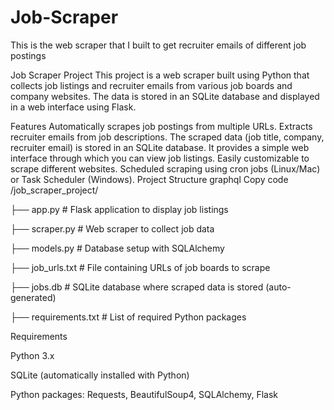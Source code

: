 # Job-Scraper
This is the web scraper that I built to get recruiter emails of different job postings


Job Scraper Project
This project is a web scraper built using Python that collects job listings and recruiter emails from various job boards and company websites. The data is stored in an SQLite database and displayed in a web interface using Flask.

Features
Automatically scrapes job postings from multiple URLs.
Extracts recruiter emails from job descriptions.
The scraped data (job title, company, recruiter email) is stored in an SQLite database.
It provides a simple web interface through which you can view job listings.
Easily customizable to scrape different websites.
Scheduled scraping using cron jobs (Linux/Mac) or Task Scheduler (Windows).
Project Structure
graphql
Copy code
/job_scraper_project/

├── app.py                 # Flask application to display job listings

├── scraper.py             # Web scraper to collect job data

├── models.py              # Database setup with SQLAlchemy

├── job_urls.txt           # File containing URLs of job boards to scrape

├── jobs.db                # SQLite database where scraped data is stored (auto-generated)

├── requirements.txt       # List of required Python packages

Requirements

Python 3.x

SQLite (automatically installed with Python)

Python packages: Requests, BeautifulSoup4, SQLAlchemy, Flask

